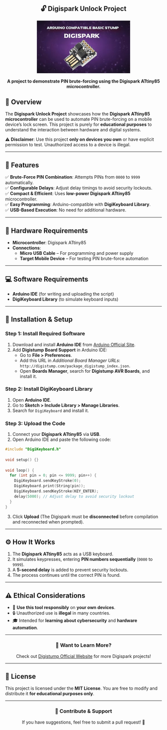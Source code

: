 <div align="center">
  <h2>🔓 Digispark Unlock Project</h2>
  <img src="IC.JPG" alt="Digispark ATtiny85" width="300">
  <p><b>A project to demonstrate PIN brute-forcing using the Digispark ATtiny85 microcontroller.</b></p>
</div>

## 📌 Overview
The **Digispark Unlock Project** showcases how the **Digispark ATtiny85 microcontroller** can be used to automate PIN brute-forcing on a mobile device’s lock screen. This project is purely for **educational purposes** to understand the interaction between hardware and digital systems.

⚠️ **Disclaimer**: Use this project **only on devices you own** or have explicit permission to test. Unauthorized access to a device is illegal.

---

## 🚀 Features
✅ **Brute-Force PIN Combination**: Attempts PINs from `0000` to `9999` automatically.<br>
✅ **Configurable Delays**: Adjust delay timings to avoid security lockouts.<br>
✅ **Compact & Efficient**: Uses **low-power Digispark ATtiny85** microcontroller.<br>
✅ **Easy Programming**: Arduino-compatible with **DigiKeyboard Library**.<br>
✅ **USB-Based Execution**: No need for additional hardware.

---

## 🔧 Hardware Requirements
- **Microcontroller**: Digispark ATtiny85
- **Connections**:
  - **Micro USB Cable** – For programming and power supply
  - **Target Mobile Device** – For testing PIN brute-force automation

---

## 💻 Software Requirements
- **Arduino IDE** (for writing and uploading the script)
- **DigiKeyboard Library** (to simulate keyboard inputs)

---

## 📜 Installation & Setup

### Step 1: Install Required Software
1. Download and install **Arduino IDE** from [Arduino Official Site](https://www.arduino.cc/).
2. Add **Digistump Board Support** in Arduino IDE:
   - Go to **File > Preferences**.
   - Add this URL in *Additional Board Manager URLs*: `http://digistump.com/package_digistump_index.json`.
   - Open **Boards Manager**, search for **Digistump AVR Boards**, and install it.

### Step 2: Install DigiKeyboard Library
1. Open **Arduino IDE**.
2. Go to **Sketch > Include Library > Manage Libraries**.
3. Search for `DigiKeyboard` and install it.

### Step 3: Upload the Code
1. Connect your **Digispark ATtiny85** via **USB**.
2. Open Arduino IDE and paste the following code:

```cpp
#include "DigiKeyboard.h"

void setup() {}

void loop() {
  for (int pin = 0; pin <= 9999; pin++) {
    DigiKeyboard.sendKeyStroke(0);
    DigiKeyboard.print(String(pin));
    DigiKeyboard.sendKeyStroke(KEY_ENTER);
    delay(5000); // Adjust delay to avoid security lockout
  }
}
```

3. Click **Upload** (The Digispark must be **disconnected** before compilation and reconnected when prompted).

---

## ⚙️ How It Works
1. The **Digispark ATtiny85** acts as a USB keyboard.
2. It simulates keypresses, entering **PIN numbers sequentially** (`0000` to `9999`).
3. A **5-second delay** is added to prevent security lockouts.
4. The process continues until the correct PIN is found.

---

## ⚠️ Ethical Considerations
- 🚨 **Use this tool responsibly** on **your own devices**.
- 🔒 Unauthorized use is **illegal** in many countries.
- 🎓 Intended for **learning about cybersecurity** and **hardware automation**.

---

<div align="center">
  <h3>📢 Want to Learn More?</h3>
  <p>Check out <a href="https://digistump.com/">Digistump Official Website</a> for more Digispark projects!</p>
</div>

---

## 📜 License
This project is licensed under the **MIT License**. You are free to modify and distribute it **for educational purposes only**.

---

<div align="center">
  <h3>📩 Contribute & Support</h3>
  <p>If you have suggestions, feel free to submit a pull request! 🤝</p>
</div>
